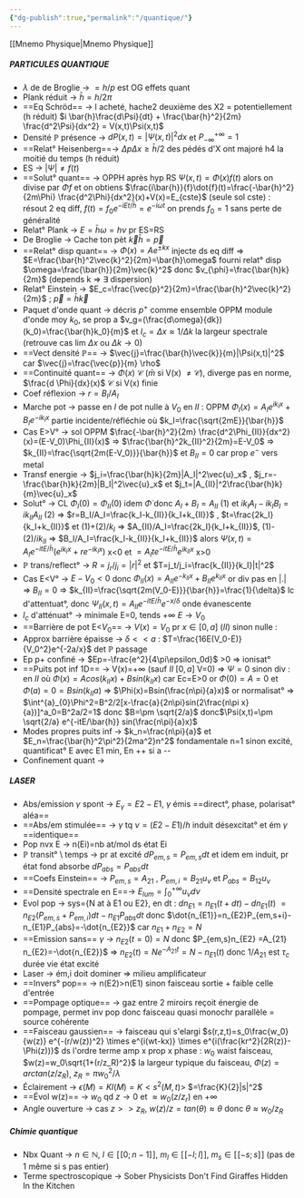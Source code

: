 ```yaml
---
{"dg-publish":true,"permalink":"/quantique/"}
---
```



[[Mnemo Physique\|Mnemo Physique]]
##### PARTICULES QUANTIQUE
- $\lambda$ de de Broglie -> $=h/p$ est OG effets quant
- Plank réduit -> $\bar{h}=h/2\pi$
- ==Eq Schröd== -> I acheté, hache2 deuxième des X2 = potentiellement (h réduit) $i \bar{h}\frac{d\Psi}{dt} + \frac{\bar{h}^2}{2m} \frac{d^2\Psi}{dx^2} = V(x,t)\Psi(x,t)$
- Densité $\mathbb{P}$ présence -> $dP(x,t)=|\Psi(x,t)|^2dx$ et $P^{+\infty}_{-\infty}=1$ 
- ==Relat° Heisenberg==-> $\Delta p \Delta x \ge \bar{h}/2$ des pédés d'X ont majoré h4 la moitié du temps (h réduit) 
- ES -> $|\Psi| \ne f(t)$ 
- ==Solut° quant== -> OPPH après hyp RS $\Psi(x,t)=\Phi(x)f(t)$ alors on divise par $\Phi f$ et on obtiens $\frac{i\bar{h}}{f}\dot{f}(t)=\frac{-\bar{h}^2}{2m\Phi} \frac{d^2\Phi}{dx^2}(x)+V(x)=E_{cste}$ (seule sol cste) : résout 2 eq diff, $f(t)=f_0e^{-iEt/\bar{h}}= e^{-i\omega t}$ on prends $f_0=1$ sans perte de généralité
- Relat° Plank -> $E=\bar{h}\omega=h\nu$ pr ES=RS
- De Broglie -> Cache ton pèt $\vec{k} \bar{h}=\vec{p}$ 
- ==Relat° disp quant== -> $\Phi(x)=Ae^{\pm kx}$ injecte ds eq diff => $E=\frac{\bar{h}^2\vec{k}^2}{2m}=\bar{h}\omega$ fourni relat° disp $\omega=\frac{\bar{h}}{2m}\vec{k}^2$ donc $v_{\phi}=\frac{\bar{h}k}{2m}$ (depends k => $\exists$ dispersion)
- Relat° Einstein -> $E_c=\frac{\vec{p}^2}{2m}=\frac{\bar{h}^2\vec{k}^2}{2m}$ ; $\vec{p}=\bar{h}\vec{k}$ 
- Paquet d'onde quant -> décris $p^+$ comme ensemble OPPM module d'onde moy $k_0$, se prop a $v_g=(\frac{d\omega}{dk})(k_0)=\frac{\bar{h}k_0}{m}$ et $l_c = \Delta x \approx 1/\Delta k$ la largeur spectrale (retrouve cas lim $\Delta x$ ou $\Delta k \rightarrow 0$)
- ==Vect densité $\mathbb{P}$== -> $\vec{j}=\frac{\bar{h}\vec{k}}{m}|\Psi(x,t)|^2$ car $\vec{j}=\frac{\vec{p}}{m} \rho$ 
- ==Continuité quant== -> $\Phi(x)$ $\mathcal{C}$ ($\bar{m}$ si V(x) $\ne \mathcal{C}$), diverge pas en norme, $\frac{d \Phi}{dx}(x)$ $\mathcal{C}$ si V(x) finie
- Coef réflexion -> $r=B_I/A_I$ 
- Marche pot -> passe en $I$ de pot nulle à $V_0$ en $II$ : OPPM $\Phi_I(x)=A_Ie^{ik_Ix}+B_Ie^{-ik_Ix}$ partie incidente/réfléchie où $k_I=\frac{\sqrt{2mE}}{\bar{h}}$ 
- Cas E>V° -> sol OPPM $\frac{-\bar{h}^2}{2m} \frac{d^2\Phi_{II}}{dx^2}(x)=(E-V_0)\Phi_{II}(x)$ => $\frac{\bar{h}^2k_{II}^2}{2m}=E-V_0$ => $k_{II}=\frac{\sqrt{2m(E-V_0)}}{\bar{h}}$ et $B_{II}=0$ car prop $e^-$ vers metal
- Transf energie -> $j_i=\frac{\bar{h}k}{2m}|A_I|^2\vec{u}_x$ , $j_r=-\frac{\bar{h}k}{2m}|B_I|^2\vec{u}_x$ et $j_t=|A_{II}|^2\frac{\bar{h}k}{m}\vec{u}_x$ 
- Solut° -> CL $\Phi_I(0)=\Phi_{II}(0)$ idem $\dot{\Phi}$ donc $A_I+B_I=A_{II}$ (1) et $ik_IA_I-ik_IB_I=ik_{II}A_{II}$ (2) => $r=B_I/A_I=\frac{k_I-k_{II}}{k_I+k_{II}}$ , $t=\frac{2k_I}{k_I+k_{II}}$  et (1)+(2)/$k_I$ => $A_{II}/A_I=\frac{2k_I}{k_I+k_{II}}$, (1)-(2)/$ik_{II}$ => $B_I/A_I=\frac{k_I-k_{II}}{k_I+k_{II}}$ alors $\Psi(x,t)=A_Ie^{-itE/\bar{h}}(e^{ik_Ix}+re^{-ik_Ix})$ x<0 et $=A_Ite^{-itE/\bar{h}}e^{ik_{II}x}$ x>0
- $\mathbb{P}$ trans/reflect° -> $R=j_r/j_i=|r|^2$ et $T=j_t/j_i=\frac{k_{II}}{k_I}|t|^2$
- Cas E<V° -> $E-V_0<0$ donc $\Phi_{II}(x)=A_{II}e^{-k_{II}x}+B_{II}e^{k_{II}x}$ or div pas en |.| => $B_{II}=0$ => $k_{II}=\frac{\sqrt{2m(V_0-E)}}{\bar{h}}=\frac{1}{\delta}$ lc d'attentuat°, donc $\Psi_{II}(x,t)=A_{II}e^{-itE/\bar{h}}e^{-x/\delta}$ onde évanescente 
- $l_c$ d'atténuat° -> minimale E=0, tends $+\infty$ $E\rightarrow V_0$ 
- ==Barrière de pot E<$V_0$== -> $V(x)=V_0$ pr $x\in[0,a]$ ($II$) sinon nulle : 
- Approx barrière épaisse -> $\delta <<a$ : $T=\frac{16E(V_0-E)}{V_0^2}e^{-2a/x}$ det $\mathbb{P}$ passage
- Ep p+ confiné -> $Ep=-\frac{e^2}{4\pi\epsilon_0d}$ >0 => ionisat°
- ==Puits pot inf 1D== -> V(x)=$+\infty$ (sauf $II$ $[0,a]$ V=0) => $\Psi=0$ sinon div : en $II$ où $\Phi(x)=Acos(k_{II}x)+Bsin(k_{II}x)$ car Ec=E>0 or $\Phi(0)=A=0$ et $\Phi(a)=0=Bsin(k_{II}a)$ => $\Phi(x)=Bsin(\frac{n\pi}{a}x)$ or normalisat° => $\int^{a}_{0}\Phi^2=B^2/2[x-\frac{a}{2n\pi}sin(2\frac{n\pi x}{a})]^a_0=B^2a/2=1$ donc $B=\pm \sqrt{2/a}$ donc$\Psi(x,t)=\pm \sqrt{2/a} e^{-itE/\bar{h}} sin(\frac{n\pi}{a}x)$
- Modes propres puits inf -> $k_n=\frac{n\pi}{a}$ et $E_n=\frac{\bar{h}^2\pi^2}{2ma^2}n^2$ fondamentale n=1 sinon excité, quantificat° E avec E1 min, En ++ si a --
- Confinement quant -> 
##### LASER
- Abs/emission $\gamma$ spont -> $E_{\gamma}=E2-E1$, $\gamma$ émis ==direct°, phase, polarisat° aléa==
- ==Abs/em stimulée== -> $\gamma$ tq $\nu=(E2-E1)/h$ induit désexcitat° et ém $\gamma$ ==identique==
- Pop nvx E -> n(Ei)=nb at/mol ds état Ei
- $\mathbb{P}$ transit° \ temps -> pr at excité $dP_{em,s}=P_{em,s}dt$ et idem em induit, pr état fond absorbe $dP_{abs}=P_{abs}dt$
- ==Coefs Einstein== -> $P_{em,s}=A_{21}$ , $P_{em,i}=B_{21}u_{\nu}$ et $P_{abs}=B_{12}u_{\nu}$ 
- ==Densité spectrale en E==-> $E_{lum}=\int^{+\infty}_0u_{\nu}d\nu$ 
- Evol pop -> sys={N at à E1 ou E2}, en dt : $dn_{E1}=n_{E1}(t+dt)-dn_{E1}(t)$ $=n_{E2}(P_{em,s}+P_{em,i})dt-n_{E1}P_{abs}dt$ donc $\dot{n_{E1}}=n_{E2}P_{em,s+i}-n_{E1}P_{abs}=-\dot{n_{E2}}$ car $n_{E1}+n_{E2}=N$ 
- ==Emission sans== $\gamma$ -> $n_{E2}(t=0)=N$ donc $P_{em,s}n_{E2} =A_{21} n_{E2}=-\dot{n_{E2}}$ => $n_{E2}(t)=Ne^{-A_{21}t}=N-n_{E1}(t)$ donc 1/$A_{21}$ est $\tau_c$ durée vie état excité
- Laser -> ém,i doit dominer => milieu amplificateur
- ==Invers° pop== -> n(E2)>n(E1) sinon faisceau sortie + faible celle d'entrée
- ==Pompage optique== -> gaz entre 2 miroirs reçoit énergie de pompage, permet inv pop donc faisceau quasi monochr parallèle = source cohérente
- ==Faisceau gaussien== -> faisceau qui s'elargi $s(r,z,t)=s_0\frac{w_0}{w(z)} e^{-(r/w(z))^2} \times e^{i(wt-kx)} \times e^{i(\frac{kr^2}{2R(z)}-\Phi(z))}$ ds l'ordre terme amp x prop x phase : $w_0$ waist faisceau, $w(z)=w_0\sqrt{1+(r/z_R)^2}$ la largeur typique du faisceau, $\Phi(z)=arctan(z/z_R)$, $z_R=\pi w_0^2/\lambda$ 
- Éclairement -> $\epsilon(M)=KI(M)$$=K<s^2(M,t)>$ $=\frac{K}{2}|s|^2$ 
- ==Évol w(z)== -> $w_0$ qd $z\rightarrow 0$ et $\approx w_0(z/z_r)$ en $+\infty$ 
- Angle ouverture -> cas $z>>z_R$, $w(z)/z=tan(\theta)\approx \theta$ donc $\theta \approx  w_0/z_R$ 

##### Chimie quantique
- Nbx Quant -> $n\in \mathbb{N}$, $l \in [\![0;n-1]\!]$, $m_l\in [\![-l;l]\!]$, $m_s\in [\![-s;s]\!]$ (pas de 1 même si s pas entier)
- Terme spectroscopique -> Sober Physicists Don't Find Giraffes Hidden In the Kitchen